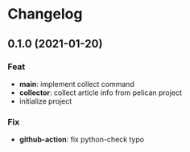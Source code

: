 # Changelog
## 0.1.0 (2021-01-20)

### Feat

- **main**: implement collect command
- **collector**: collect article info from pelican project
- initialize project

### Fix

- **github-action**: fix python-check typo
